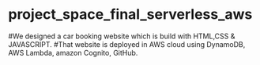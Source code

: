 # project_space_final_serverless_aws
#We designed a car booking website which is build with HTML,CSS & JAVASCRIPT.
#That website is deployed in AWS cloud using DynamoDB, AWS Lambda, amazon Cognito, GitHub.
